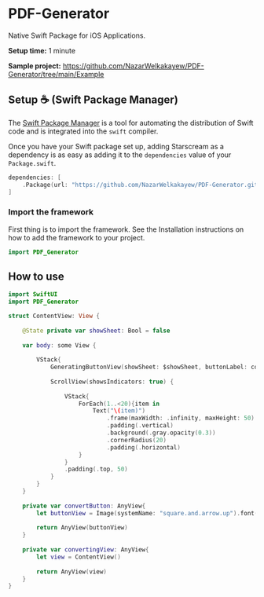 # PDF-Generator

Native Swift Package for iOS Applications.

**Setup time:** 1 minute

**Sample project:** https://github.com/NazarWelkakayew/PDF-Generator/tree/main/Example





## Setup ☕ (Swift Package Manager)

The [Swift Package Manager](https://swift.org/package-manager/) is a tool for automating the distribution of Swift code and is integrated into the `swift` compiler.

Once you have your Swift package set up, adding Starscream as a dependency is as easy as adding it to the `dependencies` value of your `Package.swift`.

```swift
dependencies: [
    .Package(url: "https://github.com/NazarWelkakayew/PDF-Generator.git", branch: .main)
]
```

### Import the framework

First thing is to import the framework. See the Installation instructions on how to add the framework to your project.

```swift
import PDF_Generator
```

## How to use

```swift
import SwiftUI
import PDF_Generator

struct ContentView: View {
    
    @State private var showSheet: Bool = false
    
    var body: some View {
        
        VStack{
            GeneratingButtonView(showSheet: $showSheet, buttonLabel: convertButton, convertingView: convertingView)
            
            ScrollView(showsIndicators: true) {
    
                VStack{
                    ForEach(1..<20){item in
                        Text("\(item)")
                            .frame(maxWidth: .infinity, maxHeight: 50)
                            .padding(.vertical)
                            .background(.gray.opacity(0.3))
                            .cornerRadius(20)
                            .padding(.horizontal)
                    }
                }
                .padding(.top, 50)
            }
        }
    }
    
    private var convertButton: AnyView{
        let buttonView = Image(systemName: "square.and.arrow.up").font(.system(size: 50))
        
        return AnyView(buttonView)
    }
    
    private var convertingView: AnyView{
        let view = ContentView()
        
        return AnyView(view)
    }
}
```
